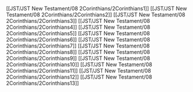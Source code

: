 [[JST/JST New Testament/08 2Corinthians/2Corinthians1]]
[[JST/JST New Testament/08 2Corinthians/2Corinthians2]]
[[JST/JST New Testament/08 2Corinthians/2Corinthians3]]
[[JST/JST New Testament/08 2Corinthians/2Corinthians4]]
[[JST/JST New Testament/08 2Corinthians/2Corinthians5]]
[[JST/JST New Testament/08 2Corinthians/2Corinthians6]]
[[JST/JST New Testament/08 2Corinthians/2Corinthians7]]
[[JST/JST New Testament/08 2Corinthians/2Corinthians8]]
[[JST/JST New Testament/08 2Corinthians/2Corinthians9]]
[[JST/JST New Testament/08 2Corinthians/2Corinthians10]]
[[JST/JST New Testament/08 2Corinthians/2Corinthians11]]
[[JST/JST New Testament/08 2Corinthians/2Corinthians12]]
[[JST/JST New Testament/08 2Corinthians/2Corinthians13]]
